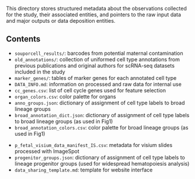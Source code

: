 This directory stores structured metadata about the observations collected for the study, their associated entities, and pointers to the raw input data and major outputs or data deposition entities.

## Contents
<!-- * `manual_annotation/`: tables of refined annotations post-integration -->
* `souporcell_results/`: barcodes from potential maternal contamination 
* `old_annotations/`: collection of uniformed cell type annotations from previous publications and original authors for scRNA-seq datasets included in the study
* `marker_genes/`: tables of marker genes for each annotated cell type
* `DATA_INFO.md`: information on processed and raw data for internal use
* `cc_genes.csv`: list of cell cycle genes used for feature selection
* `organ_colors.csv`: color palette for organs
* `anno_groups.json`: dictionary of assignment of cell type labels to broad lineage groups
* `broad_annotation_dict.json`: dictionary of assignment of cell type labels to broad lineage groups (as used in Fig1)
* `broad_annotation_colors.csv`: color palette for broad lineage groups (as used in Fig1)
<!-- * `HGNC_chemokine_receptors.csv`: list of chemokines and receptor genes from https://www.genenames.org/ -->
* `p_fetal_visium_data_manifest_IS.csv`: metadata for visium slides processed with ImageSpot
* `progenitor_groups.json`: dictionary of assignment of cell type labels to lineage progenitor groups (used for widespread hematopoiesis analysis)
* `data_sharing_template.md`: template for website interface

